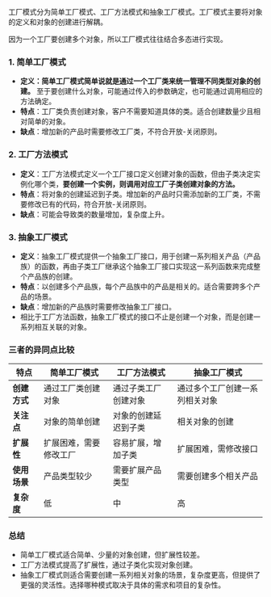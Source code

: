 工厂模式分为简单工厂模式、工厂方法模式和抽象工厂模式。工厂模式主要将对象的定义和对象的创建进行解耦。

因为一个工厂要创建多个对象，所以工厂模式往往结合多态进行实现。

### 1. 简单工厂模式
- **定义：简单工厂模式简单说就是通过一个工厂类来统一管理不同类型对象的创建。** 至于要创建什么对象，可能通过传入的参数确定，也可能通过调用相应的方法确定。
- **特点**：工厂类负责创建对象，客户不需要知道具体的类。适合创建数量少且相对简单的对象。
- **缺点**：增加新的产品时需要修改工厂类，不符合开放-关闭原则。

### 2. 工厂方法模式
- **定义**：工厂方法模式定义一个工厂接口定义创建对象的函数，但由子类决定实例化哪个类，**要创建一个实例，则调用对应工厂子类创建对象的方法。**
- **特点**：将对象的创建延迟到子类。增加新的产品时只需添加新的工厂类，不需要修改已有的代码，符合开放-关闭原则。
- **缺点**：可能会导致类的数量增加，复杂度上升。

### 3. 抽象工厂模式
- **定义**：抽象工厂模式提供一个抽象工厂接口，用于创建一系列相关产品（产品族）的函数，再由子类工厂继承这个抽象工厂接口实现这一系列函数来完成整个产品族的创建。
- **特点**：以创建多个产品族，每个产品族中的产品是相关的。适合需要跨多个产品的场景。
- **缺点**：增加新的产品族时需要修改抽象工厂接口。
- 相比于工厂方法函数，抽象工厂模式的接口不止是创建一个对象，而是创建一系列相互关联的对象。

### 三者的异同点比较

| 特点               | 简单工厂模式       | 工厂方法模式       | 抽象工厂模式      |
|--------------------|--------------------|--------------------|-------------------|
| **创建方式**       | 通过工厂类创建对象 | 通过子类工厂创建对象 | 通过多个工厂创建一系列相关对象 |
| **关注点**         | 对象的简单创建     | 对象的创建延迟到子类 | 相关对象的创建    |
| **扩展性**         | 扩展困难，需要修改工厂 | 容易扩展，增加子类 | 扩展困难，需修改接口 |
| **使用场景**       | 产品类型较少       | 需要扩展产品类型   | 需要创建多个相关产品 |
| **复杂度**         | 低                 | 中                 | 高                 |

### 总结
- 简单工厂模式适合简单、少量的对象创建，但扩展性较差。
- 工厂方法模式提高了扩展性，通过子类化实现对象创建。
- 抽象工厂模式则适合需要创建一系列相关对象的场景，复杂度更高，但提供了更强的灵活性。选择哪种模式取决于具体的需求和项目的复杂性。
